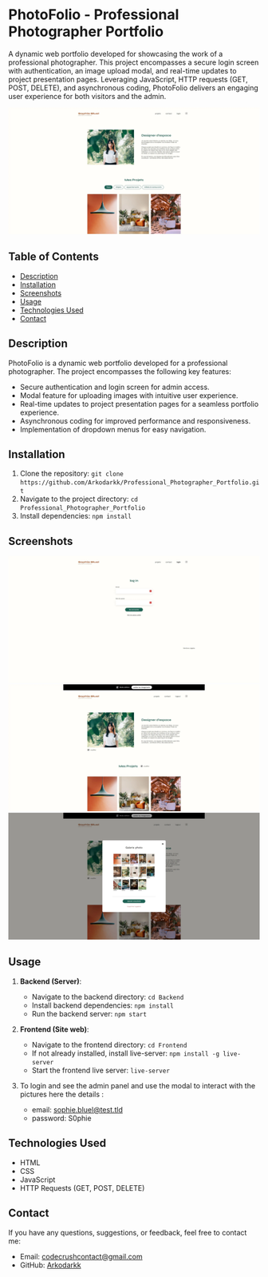 # PhotoFolio - Professional Photographer Portfolio

A dynamic web portfolio developed for showcasing the work of a professional photographer. This project encompasses a secure login screen with authentication, an image upload modal, and real-time updates to project presentation pages. Leveraging JavaScript, HTTP requests (GET, POST, DELETE), and asynchronous coding, PhotoFolio delivers an engaging user experience for both visitors and the admin.

![App Screenshot](./FrontEnd/assets/screenshots/SophieBluel_Home_page.webp)

## Table of Contents

- [Description](#description)
- [Installation](#installation)
- [Screenshots](#screenshots)
- [Usage](#usage)
- [Technologies Used](#technologies-used)
- [Contact](#contact)

## Description

PhotoFolio is a dynamic web portfolio developed for a professional photographer. The project encompasses the following key features:

- Secure authentication and login screen for admin access.
- Modal feature for uploading images with intuitive user experience.
- Real-time updates to project presentation pages for a seamless portfolio experience.
- Asynchronous coding for improved performance and responsiveness.
- Implementation of dropdown menus for easy navigation.

## Installation

1. Clone the repository: `git clone https://github.com/Arkodarkk/Professional_Photographer_Portfolio.git`
2. Navigate to the project directory: `cd Professional_Photographer_Portfolio`
3. Install dependencies: `npm install`

## Screenshots

![Login page](./FrontEnd/assets/screenshots/SophieBluel_Login_page.webp)
![Admin page](./FrontEnd/assets/screenshots/SophieBluel_Admin_page.webp)
![Modal](./FrontEnd/assets/screenshots/SophieBluel_Modal.webp)
<!-- Add more screenshots if necessary -->

## Usage

1. **Backend (Server)**:
   - Navigate to the backend directory: `cd Backend`
   - Install backend dependencies: `npm install`
   - Run the backend server: `npm start`

2. **Frontend (Site web)**:
   - Navigate to the frontend directory: `cd Frontend`
   - If not already installed, install live-server: `npm install -g live-server`
   - Start the frontend live server: `live-server`

3. To login and see the admin panel and use the modal to interact with the pictures here the details :
   - email: sophie.bluel@test.tld
   - password: S0phie 

## Technologies Used

- HTML
- CSS
- JavaScript
- HTTP Requests (GET, POST, DELETE)

## Contact

If you have any questions, suggestions, or feedback, feel free to contact me:

- Email: codecrushcontact@gmail.com
- GitHub: [Arkodarkk](https://github.com/Arkodarkk)